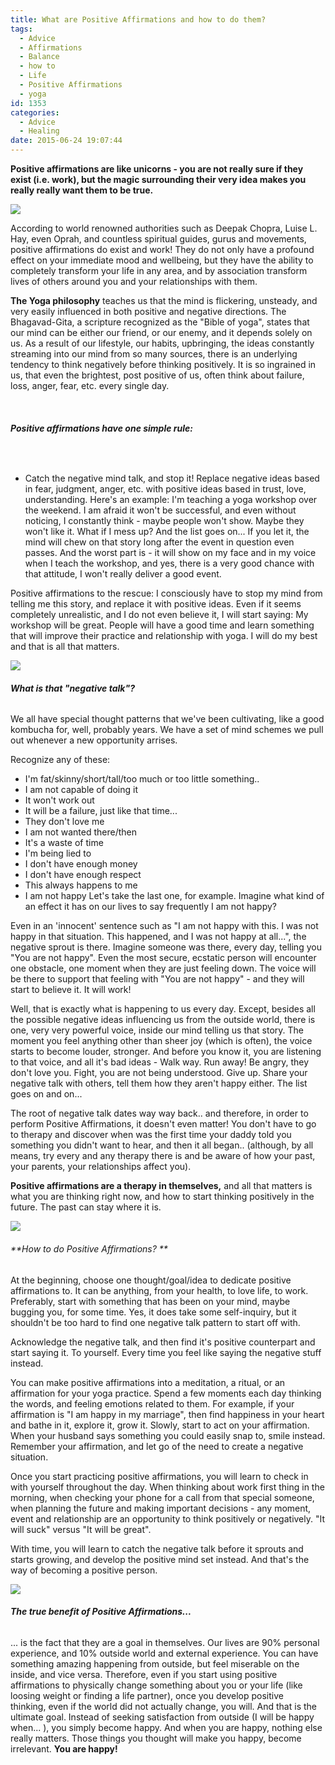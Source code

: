 ```yaml
---
title: What are Positive Affirmations and how to do them?
tags:
  - Advice
  - Affirmations
  - Balance
  - how to
  - Life
  - Positive Affirmations
  - yoga
id: 1353
categories:
  - Advice
  - Healing
date: 2015-06-24 19:07:44
---
```


**Positive affirmations are like unicorns - you are not really sure if they exist (i.e. work), but the magic surrounding their very idea makes you really really want them to be true.**

![](/images/medit1.jpg)

According to world renowned authorities such as Deepak Chopra, Luise L. Hay, even Oprah, and countless spiritual guides, gurus and movements, positive affirmations do exist and work! They do not only have a profound effect on your immediate mood and wellbeing, but they have the ability to completely transform your life in any area, and by association transform lives of others around you and your relationships with them.

**The Yoga philosophy** teaches us that the mind is flickering, unsteady, and very easily influenced in both positive and negative directions. The Bhagavad-Gita, a scripture recognized as the "Bible of yoga", states that our mind can be either our friend, or our enemy, and it depends solely on us. As a result of our lifestyle, our habits, upbringing, the ideas constantly streaming into our mind from so many sources, there is an underlying tendency to think negatively before thinking positively. It is so ingrained in us, that even the brightest, post positive of us, often think about failure, loss, anger, fear, etc. every single day.

&nbsp;

###### **Positive affirmations have one simple rule:**

&nbsp;

*   Catch the negative mind talk, and stop it! Replace negative ideas based in fear, judgment, anger, etc. with positive ideas based in trust, love, understanding.
Here's an example: I'm teaching a yoga workshop over the weekend. I am afraid it won't be successful, and even without noticing, I constantly think - maybe people won't show. Maybe they won't like it. What if I mess up? And the list goes on... If you let it, the mind will chew on that story long after the event in question even passes. And the worst part is - it will show on my face and in my voice when I teach the workshop, and yes, there is a very good chance with that attitude, I won't really deliver a good event.

Positive affirmations to the rescue: I consciously have to stop my mind from telling me this story, and replace it with positive ideas. Even if it seems completely unrealistic, and I do not even believe it, I will start saying: My workshop will be great. People will have a good time and learn something that will improve their practice and relationship with yoga. I will do my best and that is all that matters.

![](/images/med3-e1435172706539.jpg)

###### **What is that "negative talk"?**

We all have special thought patterns that we've been cultivating, like a good kombucha for, well, probably years. We have a set of mind schemes we pull out whenever a new opportunity arrises.

Recognize any of these:

*   I'm fat/skinny/short/tall/too much or too little something..
*   I am not capable of doing it
*   It won't work out
*   It will be a failure, just like that time...
*   They don't love me
*   I am not wanted there/then
*   It's a waste of time
*   I'm being lied to
*   I don't have enough money
*   I don't have enough respect
*   This always happens to me
*   I am not happy
Let's take the last one, for example. Imagine what kind of an effect it has on our lives to say frequently I am not happy?

Even in an 'innocent' sentence such as "I am not happy with this. I was not happy in that situation. This happened, and I was not happy at all...", the negative sprout is there. Imagine someone was there, every day, telling you "You are not happy". Even the most secure, ecstatic person will encounter one obstacle, one moment when they are just feeling down. The voice will be there to support that feeling with "You are not happy" - and they will start to believe it. It will work!

Well, that is exactly what is happening to us every day. Except, besides all the possible negative ideas influencing us from the outside world, there is one, very very powerful voice, inside our mind telling us that story. The moment you feel anything other than sheer joy (which is often), the voice starts to become louder, stronger. And before you know it, you are listening to that voice, and all it's bad ideas - Walk way. Run away! Be angry, they don't love you. Fight, you are not being understood. Give up. Share your negative talk with others, tell them how they aren't happy either. The list goes on and on...

The root of negative talk dates way way back.. and therefore, in order to perform Positive Affirmations, it doesn't even matter! You don't have to go to therapy and discover when was the first time your daddy told you something you didn't want to hear, and then it all began.. (although, by all means, try every and any therapy there is and be aware of how your past, your parents, your relationships affect you).

**Positive affirmations are a therapy in themselves,** and all that matters is what you are thinking right now, and how to start thinking positively in the future. The past can stay where it is.

![](/images/med4.jpg)

###### **How to do Positive Affirmations? **

At the beginning, choose one thought/goal/idea to dedicate positive affirmations to. It can be anything, from your health, to love life, to work. Preferably, start with something that has been on your mind, maybe bugging you, for some time. Yes, it does take some self-inquiry, but it shouldn't be too hard to find one negative talk pattern to start off with.

Acknowledge the negative talk, and then find it's positive counterpart and start saying it. To yourself. Every time you feel like saying the negative stuff instead.

You can make positive affirmations into a meditation, a ritual, or an affirmation for your yoga practice. Spend a few moments each day thinking the words, and feeling emotions related to them. For example, if your affirmation is "I am happy in my marriage", then find happiness in your heart and bathe in it, explore it, grow it. Slowly, start to act on your affirmation. When your husband says something you could easily snap to, smile instead. Remember your affirmation, and let go of the need to create a negative situation.

Once you start practicing positive affirmations, you will learn to check in with yourself throughout the day. When thinking about work first thing in the morning, when checking your phone for a call from that special someone, when planning the future and making important decisions - any moment, event and relationship are an opportunity to think positively or negatively. "It will suck" versus "It will be great".

With time, you will learn to catch the negative talk before it sprouts and starts growing, and develop the positive mind set instead. And that's the way of becoming a positive person.

![](/images/medit2.jpg)

###### **The true benefit of Positive Affirmations...**

... is the fact that they are a goal in themselves. Our lives are 90% personal experience, and 10% outside world and external experience. You can have something amazing happening from outside, but feel miserable on the inside, and vice versa. Therefore, even if you start using positive affirmations to physically change something about you or your life (like loosing weight or finding a life partner), once you develop positive thinking, even if the world did not actually change, you will. And that is the ultimate goal. Instead of seeking satisfaction from outside (I will be happy when... ), you simply become happy. And when you are happy, nothing else really matters. Those things you thought will make you happy, become irrelevant. **You are happy!**
